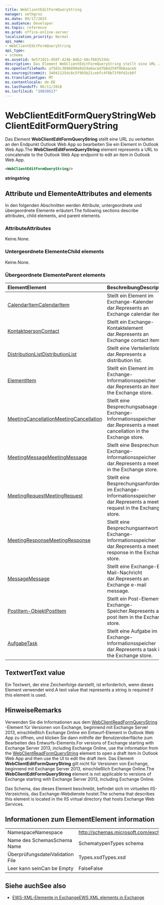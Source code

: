 ```yaml
---
title: WebClientEditFormQueryString
manager: sethgros
ms.date: 09/17/2015
ms.audience: Developer
ms.topic: reference
ms.prod: office-online-server
localization_priority: Normal
api_name:
- WebClientEditFormQueryString
api_type:
- schema
ms.assetid: 9e571021-d58f-424b-8db2-48cf683533dc
description: Das Element WebClientEditFormQueryString stellt eine URL zu verketten an den Endpunkt Outlook Web App so bearbeiten Sie ein Element in Outlook Web App.
ms.openlocfilehash: a7503c3896899e8d2da6aced7b8d259f9b8aaceb
ms.sourcegitcommit: 34041125dc8c5f993b21cebfc4f8b72f0fd2cb6f
ms.translationtype: MT
ms.contentlocale: de-DE
ms.lasthandoff: 06/11/2018
ms.locfileid: "19839517"
---
```

# <a name="webclienteditformquerystring"></a><span data-ttu-id="e3653-103">WebClientEditFormQueryString</span><span class="sxs-lookup"><span data-stu-id="e3653-103">WebClientEditFormQueryString</span></span>

<span data-ttu-id="e3653-104">Das Element **WebClientEditFormQueryString** stellt eine URL zu verketten an den Endpunkt Outlook Web App so bearbeiten Sie ein Element in Outlook Web App.</span><span class="sxs-lookup"><span data-stu-id="e3653-104">The **WebClientEditFormQueryString** element represents a URL to concatenate to the Outlook Web App endpoint to edit an item in Outlook Web App.</span></span> 
  
```XML
<WebClientEditFormQueryString/>
```

 <span data-ttu-id="e3653-105">**string**</span><span class="sxs-lookup"><span data-stu-id="e3653-105">**string**</span></span>
## <a name="attributes-and-elements"></a><span data-ttu-id="e3653-106">Attribute und Elemente</span><span class="sxs-lookup"><span data-stu-id="e3653-106">Attributes and elements</span></span>

<span data-ttu-id="e3653-107">In den folgenden Abschnitten werden Attribute, untergeordnete und übergeordnete Elemente erläutert.</span><span class="sxs-lookup"><span data-stu-id="e3653-107">The following sections describe attributes, child elements, and parent elements.</span></span>
  
### <a name="attributes"></a><span data-ttu-id="e3653-108">Attribute</span><span class="sxs-lookup"><span data-stu-id="e3653-108">Attributes</span></span>

<span data-ttu-id="e3653-109">Keine.</span><span class="sxs-lookup"><span data-stu-id="e3653-109">None.</span></span>
  
### <a name="child-elements"></a><span data-ttu-id="e3653-110">Untergeordnete Elemente</span><span class="sxs-lookup"><span data-stu-id="e3653-110">Child elements</span></span>

<span data-ttu-id="e3653-111">Keine.</span><span class="sxs-lookup"><span data-stu-id="e3653-111">None.</span></span>
  
### <a name="parent-elements"></a><span data-ttu-id="e3653-112">Übergeordnete Elemente</span><span class="sxs-lookup"><span data-stu-id="e3653-112">Parent elements</span></span>

|<span data-ttu-id="e3653-113">**Element**</span><span class="sxs-lookup"><span data-stu-id="e3653-113">**Element**</span></span>|<span data-ttu-id="e3653-114">**Beschreibung**</span><span class="sxs-lookup"><span data-stu-id="e3653-114">**Description**</span></span>|
|:-----|:-----|
|[<span data-ttu-id="e3653-115">CalendarItem</span><span class="sxs-lookup"><span data-stu-id="e3653-115">CalendarItem</span></span>](calendaritem.md) <br/> |<span data-ttu-id="e3653-116">Stellt ein Element im Exchange-Kalender dar.</span><span class="sxs-lookup"><span data-stu-id="e3653-116">Represents an Exchange calendar item.</span></span>  <br/> |
|[<span data-ttu-id="e3653-117">Kontaktperson</span><span class="sxs-lookup"><span data-stu-id="e3653-117">Contact</span></span>](contact.md) <br/> |<span data-ttu-id="e3653-118">Stellt ein Exchange-Kontaktelement dar.</span><span class="sxs-lookup"><span data-stu-id="e3653-118">Represents an Exchange contact item.</span></span>  <br/> |
|[<span data-ttu-id="e3653-119">DistributionList</span><span class="sxs-lookup"><span data-stu-id="e3653-119">DistributionList</span></span>](distributionlist.md) <br/> |<span data-ttu-id="e3653-120">Stellt eine Verteilerliste dar.</span><span class="sxs-lookup"><span data-stu-id="e3653-120">Represents a distribution list.</span></span>  <br/> |
|[<span data-ttu-id="e3653-121">Element</span><span class="sxs-lookup"><span data-stu-id="e3653-121">Item</span></span>](item.md) <br/> |<span data-ttu-id="e3653-122">Stellt ein Element im Exchange-Informationsspeicher dar.</span><span class="sxs-lookup"><span data-stu-id="e3653-122">Represents an item in the Exchange store.</span></span>  <br/> |
|[<span data-ttu-id="e3653-123">MeetingCancellation</span><span class="sxs-lookup"><span data-stu-id="e3653-123">MeetingCancellation</span></span>](meetingcancellation.md) <br/> |<span data-ttu-id="e3653-124">Stellt eine Besprechungsabsage im Exchange-Informationsspeicher dar.</span><span class="sxs-lookup"><span data-stu-id="e3653-124">Represents a meeting cancellation in the Exchange store.</span></span>  <br/> |
|[<span data-ttu-id="e3653-125">MeetingMessage</span><span class="sxs-lookup"><span data-stu-id="e3653-125">MeetingMessage</span></span>](meetingmessage.md) <br/> |<span data-ttu-id="e3653-126">Stellt eine Besprechung im Exchange-Informationsspeicher dar.</span><span class="sxs-lookup"><span data-stu-id="e3653-126">Represents a meeting in the Exchange store.</span></span>  <br/> |
|[<span data-ttu-id="e3653-127">MeetingRequest</span><span class="sxs-lookup"><span data-stu-id="e3653-127">MeetingRequest</span></span>](meetingrequest.md) <br/> |<span data-ttu-id="e3653-128">Stellt eine Besprechungsanforderung im Exchange-Informationsspeicher dar.</span><span class="sxs-lookup"><span data-stu-id="e3653-128">Represents a meeting request in the Exchange store.</span></span>  <br/> |
|[<span data-ttu-id="e3653-129">MeetingResponse</span><span class="sxs-lookup"><span data-stu-id="e3653-129">MeetingResponse</span></span>](meetingresponse.md) <br/> |<span data-ttu-id="e3653-130">Stellt eine Besprechungsantwort im Exchange-Informationsspeicher dar.</span><span class="sxs-lookup"><span data-stu-id="e3653-130">Represents a meeting response in the Exchange store.</span></span>  <br/> |
|[<span data-ttu-id="e3653-131">Message</span><span class="sxs-lookup"><span data-stu-id="e3653-131">Message</span></span>](message-ex15websvcsotherref.md) <br/> |<span data-ttu-id="e3653-132">Stellt eine Exchange-E-Mail-Nachricht dar.</span><span class="sxs-lookup"><span data-stu-id="e3653-132">Represents an Exchange e-mail message.</span></span>  <br/> |
|[<span data-ttu-id="e3653-133">PostItem-Objekt</span><span class="sxs-lookup"><span data-stu-id="e3653-133">PostItem</span></span>](postitem.md) <br/> |<span data-ttu-id="e3653-134">Stellt ein Post-Element im Exchange-Speicher.</span><span class="sxs-lookup"><span data-stu-id="e3653-134">Represents a post item in the Exchange store.</span></span>  <br/> |
|[<span data-ttu-id="e3653-135">Aufgabe</span><span class="sxs-lookup"><span data-stu-id="e3653-135">Task</span></span>](task.md) <br/> |<span data-ttu-id="e3653-136">Stellt eine Aufgabe im Exchange-Informationsspeicher dar.</span><span class="sxs-lookup"><span data-stu-id="e3653-136">Represents a task in the Exchange store.</span></span>  <br/> |
   
## <a name="text-value"></a><span data-ttu-id="e3653-137">Textwert</span><span class="sxs-lookup"><span data-stu-id="e3653-137">Text value</span></span>

<span data-ttu-id="e3653-138">Ein Textwert, der eine Zeichenfolge darstellt, ist erforderlich, wenn dieses Element verwendet wird.</span><span class="sxs-lookup"><span data-stu-id="e3653-138">A text value that represents a string is required if this element is used.</span></span>
  
## <a name="remarks"></a><span data-ttu-id="e3653-139">Hinweise</span><span class="sxs-lookup"><span data-stu-id="e3653-139">Remarks</span></span>

<span data-ttu-id="e3653-140">Verwenden Sie die Informationen aus dem [WebClientReadFormQueryString](webclientreadformquerystring.md) -Element für Versionen von Exchange, beginnend mit Exchange Server 2013, einschließlich Exchange Online ein Entwurf-Element in Outlook Web App zu öffnen, und klicken Sie dann mithilfe der Benutzeroberfläche zum Bearbeiten des Entwurfs-Elements.</span><span class="sxs-lookup"><span data-stu-id="e3653-140">For versions of Exchange starting with Exchange Server 2013, including Exchange Online, use the information from the [WebClientReadFormQueryString](webclientreadformquerystring.md) element to open a draft item in Outlook Web App and then use the UI to edit the draft item.</span></span> <span data-ttu-id="e3653-141">Das Element **WebClientEditFormQueryString** gilt nicht für Versionen von Exchange, beginnend mit Exchange Server 2013, einschließlich Exchange Online.</span><span class="sxs-lookup"><span data-stu-id="e3653-141">The **WebClientEditFormQueryString** element is not applicable to versions of Exchange starting with Exchange Server 2013, including Exchange Online.</span></span> 
  
<span data-ttu-id="e3653-142">Das Schema, das dieses Element beschreibt, befindet sich im virtuellen IIS-Verzeichnis, das Exchange-Webdienste hostet.</span><span class="sxs-lookup"><span data-stu-id="e3653-142">The schema that describes this element is located in the IIS virtual directory that hosts Exchange Web Services.</span></span>
  
## <a name="element-information"></a><span data-ttu-id="e3653-143">Informationen zum Element</span><span class="sxs-lookup"><span data-stu-id="e3653-143">Element information</span></span>

|||
|:-----|:-----|
|<span data-ttu-id="e3653-144">Namespace</span><span class="sxs-lookup"><span data-stu-id="e3653-144">Namespace</span></span>  <br/> |http://schemas.microsoft.com/exchange/services/2006/types  <br/> |
|<span data-ttu-id="e3653-145">Name des Schemas</span><span class="sxs-lookup"><span data-stu-id="e3653-145">Schema Name</span></span>  <br/> |<span data-ttu-id="e3653-146">Schematypen</span><span class="sxs-lookup"><span data-stu-id="e3653-146">Types schema</span></span>  <br/> |
|<span data-ttu-id="e3653-147">Überprüfungsdatei</span><span class="sxs-lookup"><span data-stu-id="e3653-147">Validation File</span></span>  <br/> |<span data-ttu-id="e3653-148">Types.xsd</span><span class="sxs-lookup"><span data-stu-id="e3653-148">Types.xsd</span></span>  <br/> |
|<span data-ttu-id="e3653-149">Leer kann sein</span><span class="sxs-lookup"><span data-stu-id="e3653-149">Can be Empty</span></span>  <br/> |<span data-ttu-id="e3653-150">False</span><span class="sxs-lookup"><span data-stu-id="e3653-150">False</span></span>  <br/> |
   
## <a name="see-also"></a><span data-ttu-id="e3653-151">Siehe auch</span><span class="sxs-lookup"><span data-stu-id="e3653-151">See also</span></span>



- [<span data-ttu-id="e3653-152">EWS-XML-Elemente in Exchange</span><span class="sxs-lookup"><span data-stu-id="e3653-152">EWS XML elements in Exchange</span></span>](ews-xml-elements-in-exchange.md)

